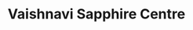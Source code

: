 ---
title: "Vaishnavi Sapphire Centre"
url: /bangalore/vaishnavi-sapphire-centre/
shop: Einkaufszentrum
---